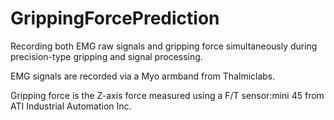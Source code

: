 # GrippingForcePrediction
Recording both EMG raw signals and gripping force simultaneously during precision-type gripping and signal processing.

EMG signals are recorded via a Myo armband from Thalmiclabs.

Gripping force is the Z-axis force measured using a F/T sensor:mini 45 from ATI Industrial Automation Inc.
